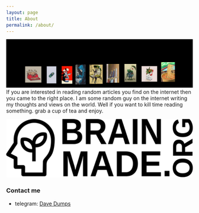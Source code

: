 ```yaml
---
layout: page
title: About
permalink: /about/
---
```


![about-bg](https://raw.githubusercontent.com/Dawit-Sh/tea/master/img/about-bg.png)
If you are interested in reading random articles you find on the internet then you came to the right place. I am some random guy on the internet writing my thoughts and views on the world. Well if you want to kill time reading something. grab a cup of tea and enjoy.

![brainmade](https://github.com/Dawit-Sh/CupofteaV2/blob/master/images/brainmade.png)

### Contact me

- telegram: [Dave Dumps](https://t.me/DaveDumps)
